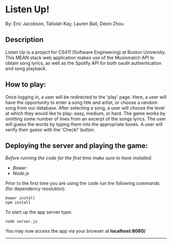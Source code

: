 # Listen Up!
By: Eric Jacobson,    Tallulah Kay,    Lauren Ball,    Dexin Zhou


## Description
Listen Up is a project for CS411 (Software Engineering) at Boston University. This MEAN stack web application makes use of the
Musixmatch API to obtain song lyrics, as well as the Spotify API for both oauth authentication and song playback.

## How to play:
Once logging in, a user will be redirected to the 'play' page. Here, a user will have the opportunity to enter a song title and 
artist, or choose a random song from our database. After selecting a song, a user will choose the level at which they would
like to play: easy, medium, or hard. The game works by omitting some number of lines from an excerpt of the songs lyrics. The 
user will guess the words by typing them into the appropriate boxes. A user will verify their guess with the 'Check!' button.


## Deploying the server and playing the game:

*Before running the code for the first time make sure to have installed:*
- *Bower*
- *Node.js*

Prior to the first time you are using the code run the following commands (for dependency resolution):
```
bower install
npm install
```

To start up the app server type:

```
node server.js
```

You may now access the app via your browser at **localhost:8080/**



***
